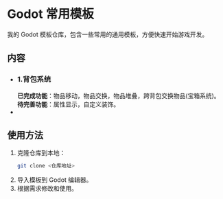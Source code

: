 # Godot 常用模板

我的 Godot 模板仓库，包含一些常用的通用模板，方便快速开始游戏开发。

## 内容

- ### 1.背包系统  
	**已完成功能**：物品移动，物品交换，物品堆叠，跨背包交换物品(宝箱系统)。  
	**待完善功能**：属性显示，自定义装饰。
- 

## 使用方法

1. 克隆仓库到本地：
	```bash
	git clone <仓库地址>
	```
2. 导入模板到 Godot 编辑器。
3. 根据需求修改和使用。

